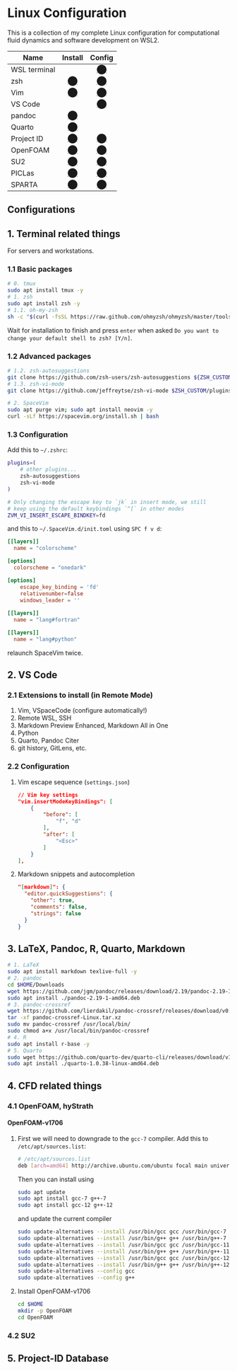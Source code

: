 # Linux Configuration

This is a collection of my complete Linux configuration for computational fluid dynamics and software development on
WSL2.

| Name | Install | Config |
| ---  |  :------: | :------: |
| WSL terminal | | [&#11044;](config/wsl-terminal/wsl-terminal.md)|
| zsh | [&#11044;](install/zsh/zsh.md) | [&#11044;](config/zsh/zsh.md) |
| Vim | [&#11044;](install/vim/vim.md) | [&#11044;](config/vim/vim.md) |
| VS Code |  | [&#11044;](config/vs-code/vs-code.md) |
| pandoc | [&#11044;](install/pandoc/pandoc.md) |  |
| Quarto | [&#11044;](install/quarto/quarto.md) |  |
| Project ID | [&#11044;](install/project-id/project-id.md) | [&#11044;](config/project-id/project-id.md) |
| OpenFOAM | [&#11044;](install/openfoam/openfoam.md) | [&#11044;](config/openfoam/openfoam.md) |
| SU2 | [&#11044;](install/su2/su2.md) | [&#11044;](config/su2/su2.md) |
| PICLas | [&#11044;](install/piclas/piclas.md) | [&#11044;](config/piclas/piclas.md) |
| SPARTA | [&#11044;](install/sparta/sparta.md) | [&#11044;](config/sparta/sparta.md) |

## Configurations

## 1. Terminal related things

For servers and workstations.

### 1.1 Basic packages

```sh
# 0. tmux
sudo apt install tmux -y
# 1. zsh
sudo apt install zsh -y
# 1.1. oh-my-zsh
sh -c "$(curl -fsSL https://raw.github.com/ohmyzsh/ohmyzsh/master/tools/install.sh)"
```

Wait for installation to finish and press `enter` when asked `Do you want to change your default shell to zsh? [Y/n]`.
    

### 1.2 Advanced packages

```sh
# 1.2. zsh-autosuggestions
git clone https://github.com/zsh-users/zsh-autosuggestions ${ZSH_CUSTOM:-~/.oh-my-zsh/custom}/plugins/zsh-autosuggestions
# 1.3. zsh-vi-mode
git clone https://github.com/jeffreytse/zsh-vi-mode $ZSH_CUSTOM/plugins/zsh-vi-mode

# 2. SpaceVim
sudo apt purge vim; sudo apt install neovim -y
curl -sLf https://spacevim.org/install.sh | bash
```

### 1.3 Configuration

Add this to `~/.zshrc`:

```sh
plugins=( 
    # other plugins...
    zsh-autosuggestions
    zsh-vi-mode
)

# Only changing the escape key to `jk` in insert mode, we still
# keep using the default keybindings `^[` in other modes
ZVM_VI_INSERT_ESCAPE_BINDKEY=fd
```

and this to `~/.SpaceVim.d/init.toml` using `SPC f v d`:

```toml
[[layers]]
  name = "colorscheme"

[options]
  colorscheme = "onedark"

[options]
    escape_key_binding = 'fd'
    relativenumber=false
    windows_leader = ''
    
[[layers]]
  name = "lang#fortran"

[[layers]]
  name = "lang#python"
```

relaunch SpaceVim twice.

## 2. VS Code

### 2.1 Extensions to install (in Remote Mode)

1. Vim, VSpaceCode (configure automatically!)
2. Remote WSL, SSH
3. Markdown Preview Enhanced, Markdown All in One
4. Python
5. Quarto, Pandoc Citer
6. git history, GitLens, etc.

### 2.2 Configuration

1. Vim escape sequence (`settings.json`)

    ```json
    // Vim key settings 
    "vim.insertModeKeyBindings": [
        {
            "before": [
                "f", "d"
            ],
            "after": [
                "<Esc>"
            ]
        }
    ],
    ```

2. Markdown snippets and autocompletion

    ```json
    "[markdown]": {
      "editor.quickSuggestions": {
        "other": true,
        "comments": false,
        "strings": false
      }
    }
    ```

## 3. LaTeX, Pandoc, R, Quarto, Markdown

```sh
# 1. LaTeX
sudo apt install markdown texlive-full -y
# 2. pandoc
cd $HOME/Downloads
wget https://github.com/jgm/pandoc/releases/download/2.19/pandoc-2.19-1-amd64.deb  # Pandoc 2.19
sudo apt install ./pandoc-2.19-1-amd64.deb
# 3. pandoc-crossref
wget https://github.com/lierdakil/pandoc-crossref/releases/download/v0.3.13.0/pandoc-crossref-Linux.tar.xz  # Pandoc-crossref 0.3.13.0
tar -xf pandoc-crossref-Linux.tar.xz
sudo mv pandoc-crossref /usr/local/bin/
sudo chmod a+x /usr/local/bin/pandoc-crossref
# 4. R
sudo apt install r-base -y
# 5. Quarto
sudo wget https://github.com/quarto-dev/quarto-cli/releases/download/v1.0.38/quarto-1.0.38-linux-amd64.deb
sudo apt install ./quarto-1.0.38-linux-amd64.deb
```

## 4. CFD related things

### 4.1 OpenFOAM, hyStrath

#### OpenFOAM-v1706

1.  First we will need to downgrade to the `gcc-7` compiler. Add this to
    `/etc/apt/sources.list`:

    ```sh
    # /etc/apt/sources.list
    deb [arch=amd64] http://archive.ubuntu.com/ubuntu focal main universe
    ```

    Then you can install using

    ```sh
    sudo apt update
    sudo apt install gcc-7 g++-7
    sudo apt install gcc-12 g++-12
    ```

    and update the current compiler 

    ```sh
    sudo update-alternatives --install /usr/bin/gcc gcc /usr/bin/gcc-7 7
    sudo update-alternatives --install /usr/bin/g++ g++ /usr/bin/g++-7 7
    sudo update-alternatives --install /usr/bin/gcc gcc /usr/bin/gcc-11 11
    sudo update-alternatives --install /usr/bin/g++ g++ /usr/bin/g++-11 11
    sudo update-alternatives --install /usr/bin/gcc gcc /usr/bin/gcc-12 12
    sudo update-alternatives --install /usr/bin/g++ g++ /usr/bin/g++-12 12
    sudo update-alternatives --config gcc
    sudo update-alternatives --config g++
    ```

2.  Install OpenFOAM-v1706

    ```sh
    cd $HOME
    mkdir -p OpenFOAM
    cd OpenFOAM


    ```


### 4.2 SU2

## 5. Project-ID Database